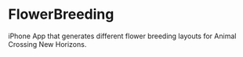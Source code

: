 # FlowerBreeding
iPhone App that generates different flower breeding layouts for Animal Crossing New Horizons.
